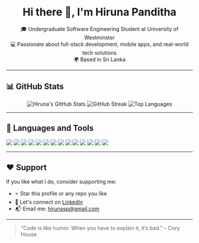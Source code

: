 
<h1 align="center">Hi there 👋, I'm Hiruna Panditha</h1>

<p align="center">
  🎓 Undergraduate Software Engineering Student at University of Westminster <br>
  💻 Passionate about full-stack development, mobile apps, and real-world tech solutions <br>
  🌍 Based in Sri Lanka
</p>

---

## 📊 GitHub Stats

<p align="center">
  <img src="https://github-readme-stats.vercel.app/api?username=Hiruna-SP&show_icons=true&theme=radical" alt="Hiruna's GitHub Stats" />
  <img src="https://github-readme-streak-stats.herokuapp.com/?user=Hiruna-SP&theme=radical" alt="GitHub Streak" />
  <img src="https://github-readme-stats.vercel.app/api/top-langs/?username=Hiruna-SP&layout=compact&theme=radical" alt="Top Languages" />
</p>

---

## 🧰 Languages and Tools

<p>
  <img src="https://img.shields.io/badge/Java-007396?style=for-the-badge&logo=java&logoColor=white"/>
  <img src="https://img.shields.io/badge/Python-3776AB?style=for-the-badge&logo=python&logoColor=white"/>
  <img src="https://img.shields.io/badge/HTML5-E34F26?style=for-the-badge&logo=html5&logoColor=white"/>
  <img src="https://img.shields.io/badge/CSS3-1572B6?style=for-the-badge&logo=css3&logoColor=white"/>
  <img src="https://img.shields.io/badge/JavaScript-F7DF1E?style=for-the-badge&logo=javascript&logoColor=black"/>
  <img src="https://img.shields.io/badge/MySQL-00758F?style=for-the-badge&logo=mysql&logoColor=white"/>
  <img src="https://img.shields.io/badge/Bootstrap-563D7C?style=for-the-badge&logo=bootstrap&logoColor=white"/>
  <img src="https://img.shields.io/badge/React-61DAFB?style=for-the-badge&logo=react&logoColor=black"/>
  <img src="https://img.shields.io/badge/Spring-6DB33F?style=for-the-badge&logo=spring&logoColor=white"/>
  <img src="https://img.shields.io/badge/Git-F05032?style=for-the-badge&logo=git&logoColor=white"/>
  <img src="https://img.shields.io/badge/Postman-FF6C37?style=for-the-badge&logo=postman&logoColor=white"/>
  <img src="https://img.shields.io/badge/Azure-0089D6?style=for-the-badge&logo=microsoftazure&logoColor=white"/>
  <img src="https://img.shields.io/badge/AWS-232F3E?style=for-the-badge&logo=amazonaws&logoColor=white"/>
  <img src="https://img.shields.io/badge/Firebase-FFCA28?style=for-the-badge&logo=firebase&logoColor=black"/>
</p>

---

## ❤️ Support

If you like what I do, consider supporting me:

- ⭐ Star this profile or any repo you like
- 🤝 Let's connect on [LinkedIn](http://www.linkedin.com/in/hiruna-panditha-42bb62313)
- 📬 Email me: [hirunasp@gmail.com](mailto:hirunasp@gmail.com)

---

> “Code is like humor. When you have to explain it, it’s bad.” – Cory House

